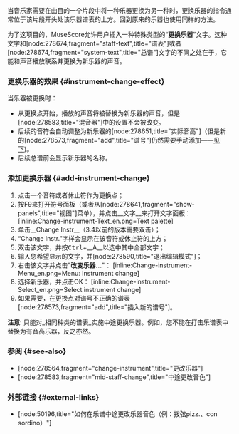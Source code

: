 当音乐家需要在曲目的一个片段中将一种乐器更换为另一种时，更换乐器的指令通常位于该片段开头处该乐器谱表的上方。回到原来的乐器也使用同样的方法。
 
为了这项目的，MuseScore允许用户插入一种特殊类型的“__更换乐器__”文字。这种文字和[node:278674,fragment="staff-text",title="谱表"]或者[node:278674,fragment="system-text",title="总谱"]文字的不同之处在于，它能和声音播放联系并更换为新乐器的声音。

### 更换乐器的效果 {#instrument-change-effect}

当乐器被更换时：

* 从更换点开始，播放的声音将被替换为新乐器的声音，但是[node:278583,title="混音器"]中的设置不会被改变。
* 后续的音符会自动调整为新乐器的[node:278651,title="实际音高"]（但是新的[node:278573,fragment="add",title="谱号"]仍然需要手动添加——[见下](#add-instrument-change))。
* 后续总谱前会显示新乐器的名称。

### 添加更换乐器 {#add-instrument-change}
 
1. 点击一个音符或者休止符作为更换点；
2. 按F9来打开符号面板（或者从[node:278641,fragment="show-panels",title="视图"]菜单），并点击__文字__来打开文字面板：
[inline:Change-instrument-Text_en.png=Text palette] 
3. 单击__Change Instr__（3.4以前的版本需要双击）；
4. “Change Instr.”字样会显示在该音符或休止符的上方；
5. 双击该文字，并按<kbd><kbd>Ctrl</kbd></kbd>+__A__以选中其中全部文字；
6. 输入您希望显示的文字，并[node:278590,title="退出编辑模式"]；
7. 右击该文字并点击"__改变乐器…__"：
[inline:Change-instrument-Menu_en.png=Menu: Instrument change]  
8. 选择新乐器，并点击OK：
[inline:Change-instrument-Select_en.png=Select instrument change]
9. 如果需要，在更换点对谱号不正确的谱表[node:278573,fragment="add",title="插入新的谱号"]。

__注意__: 只能对_相同种类的谱表_实施中途更换乐器。例如，您不能在打击乐谱表中替换为有音高乐器，反之亦然。

### 参阅 {#see-also}
 
* [node:278564,fragment="change-instrument",title="更改乐器"]
* [node:278583,fragment="mid-staff-change",title="中途更改音色"]

### 外部链接 {#external-links}

* [node:50196,title="如何在乐谱中途更改乐器音色（例：拨弦pizz.、con sordino）"]